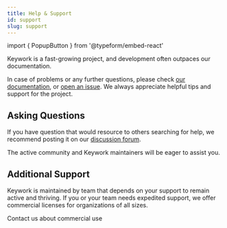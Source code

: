 ```yaml
---
title: Help & Support
id: support
slug: support
---
```


import { PopupButton } from '@typeform/embed-react'

Keywork is a fast-growing project, and development often outpaces our documentation.

In case of problems or any further questions, please check [our documentation](https://keywork.app), or [open an issue](https://github.com/nirrius/keywork/issues/new).
We always appreciate helpful tips and support for the project.


## Asking Questions

If you have question that would resource to others searching for help,
we recommend posting it on our [discussion forum](https://github.com/nirrius/keywork/discussions).

The active community and Keywork maintainers will be eager to assist you.

## Additional Support

Keywork is maintained by team that depends on your support to remain active and thriving.
If you or your team needs expedited support, we offer commercial licenses for organizations of all sizes.

<PopupButton id="rTHsvoxn" className="button button--primary">Contact us about commercial use</PopupButton>
